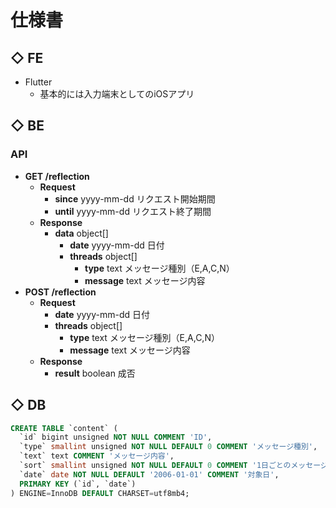 # 仕様書
## ◇ FE
* Flutter
    * 基本的には入力端末としてのiOSアプリ

## ◇ BE
### API
* **GET /reflection**
    * **Request**
        * **since** yyyy-mm-dd リクエスト開始期間
        * **until** yyyy-mm-dd リクエスト終了期間
    * **Response**
        * **data** object[]
            * **date** yyyy-mm-dd 日付
            * **threads** object[]
                * **type** text メッセージ種別（E,A,C,N）
                * **message** text メッセージ内容
* **POST /reflection**
    * **Request**
        * **date** yyyy-mm-dd 日付
        * **threads** object[]
            * **type** text メッセージ種別（E,A,C,N）
            * **message** text メッセージ内容
    * **Response**
        * **result** boolean 成否

## ◇ DB
```sql
CREATE TABLE `content` (
  `id` bigint unsigned NOT NULL COMMENT 'ID',
  `type` smallint unsigned NOT NULL DEFAULT 0 COMMENT 'メッセージ種別',
  `text` text COMMENT 'メッセージ内容',
  `sort` smallint unsigned NOT NULL DEFAULT 0 COMMENT '1日ごとのメッセージの順番',
  `date` date NOT NULL DEFAULT '2006-01-01' COMMENT '対象日',
  PRIMARY KEY (`id`, `date`)
) ENGINE=InnoDB DEFAULT CHARSET=utf8mb4;
```